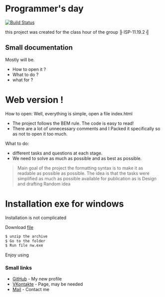 # Programmer's day

[![Build Status](https://travis-ci.org/joemccann/dillinger.svg?branch=master)]()

this project was created for the class hour of the group ╠ ISP-11.19.2 ╣


## Small documentation 
Mostly will be.
  - How to open it ?
- What to do ?
- what for ?

# Web version !
How to open: Well, everything is simple, open a file index.html
  -  The project follows the BEM rule. The code is easy to read!
  -  There are a lot of unnecessary comments and I Packed it specifically so as not to open it too much.

What to do:
- different tasks and questions at each stage.
- We need to solve as much as possible and as best as possible.

> Main goal of the project
> the formatting syntax is to make it as readable as possible
> as possible. The idea is that
the tasks were simplified as much as possible
> available for publication as is
> Design and drafting
> Random idea


# Installation exe for windows

Installation is not complicated 

Download [file](https://yadi.sk/d/aOg7unvPuNRQAA) 

```sh
$ unzip the archive 
$ Go to the folder 
$ Run file nw.exe
```
Enjoy using

### Small links

* [GitHub](https://github.com/Andrey0903) - My new profile
* [VKontakte](https://vk.com/idandreirock) - Page, may be needed
* [Mail](mailto:krolikakanalturba@mail) - Contact me

